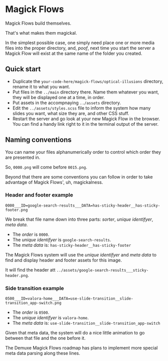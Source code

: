 # Magick Flows

Magick Flows build themselves.

That's what makes them magickal.

In the simplest possible case, one simply need place one or more media files into the proper directory, and, *poof*, next time you start the server a Magick Flow will exist at the same name of the folder you created.

## Quick start

- Duplicate the `your-code-here/magick-flows/optical-illusions` directory, rename it to what you want.
- Put files in the `../main` directory there. Name them whatever you want, they will be displayed one at a time, in order.
- Put assets in the accompnaying `../assets` directory.
- Edit the `../assets/styles.scss` file to inform the system how many slides you want, what size they are, and other CSS stuff.
- Restart the server and go look at your new Magick Flow in the browser. You can find a handy link right to it in the terminal output of the server.


## Naming conventions

You can name your files alphanumerically order to control which order they are presented in.

So, `0000.png` will come before `0015.png`.


Beyond that there are some conventions you can follow in order to take advantage of Magick Flows', uh, magickalness.

### Header and footer example

`0000___ID=google-search-results___DATA=has-sticky-header__has-sticky-footer.png`

We break that file name down into three parts: _sorter_, _unique identifyer_, _meta data_.

- The _order_ is `0000`.
- The _unique identifyer_ is `google-search-results`.
- The _meta data_ is: `has-sticky-header__has-sticky-footer`

The Magick Flows system will use the _unique identifyer_ and _meta data_ to find and display header and footer assets for this image.

It will find the header att `../assets/google-search-results___sticky-header.png`.


### Side transition example

`0500___ID=valora-home___DATA=use-slide-transition__slide-transition_app-switch.png`


- The _order_ is `0500`.
- The _unique identifyer_ is `valora-home`.
- The _meta data_ is: `use-slide-transition__slide-transition_app-switch`

Given that meta data, the system will do a nice little animation to go between that file and the one before it.

The Demuxe Magick Flows roadmap has plans to implement more special meta data parsing along these lines.


